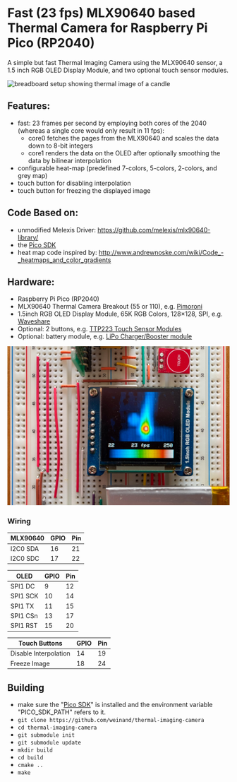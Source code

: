 # Fast (23 fps) MLX90640 based Thermal Camera for Raspberry Pi Pico (RP2040)

A simple but fast Thermal Imaging Camera using the MLX90640 sensor, a 1.5 inch RGB OLED Display Module, and two optional touch sensor modules.

![breadboard setup showing thermal image of a candle](images/movie.gif)

## Features:
- fast: 23 frames per second by employing both cores of the 2040 (whereas a single core would only result in 11 fps):
  - core0 fetches the pages from the MLX90640 and scales the data down to 8-bit integers
  - core1 renders the data on the OLED after optionally smoothing the data by bilinear interpolation
- configurable heat-map (predefined 7-colors, 5-colors, 2-colors, and grey map)
- touch button for disabling interpolation
- touch button for freezing the displayed image

## Code Based on:
- unmodified Melexis Driver: https://github.com/melexis/mlx90640-library/
- the [Pico SDK](https://www.raspberrypi.com/documentation/microcontrollers/c_sdk.html)
- heat map code inspired by: http://www.andrewnoske.com/wiki/Code_-_heatmaps_and_color_gradients


## Hardware:
- Raspberry Pi Pico (RP2040)
- MLX90640 Thermal Camera Breakout (55 or 110), e.g. [Pimoroni](https://shop.pimoroni.com/products/mlx90640-thermal-camera-breakout)
- 1.5inch RGB OLED Display Module, 65K RGB Colors, 128×128, SPI, e.g. [Waveshare](https://www.waveshare.com/1.5inch-rgb-oled-module.htm)
- Optional: 2 buttons, e.g. [TTP223 Touch Sensor Modules](https://hobbycomponents.com/sensors/901-ttp223-capacitive-touch-sensor)
- Optional: battery module, e.g. [LiPo Charger/Booster module](https://www.sparkfun.com/products/14411)

![close-up of OLED display showing camera](images/photo_2.jpg)

### Wiring

| MLX90640  | GPIO | Pin |
| --------- | ---- | --- |
| I2C0 SDA  | 16   | 21  |
| I2C0 SDC  | 17   | 22  |

| OLED     | GPIO | Pin |
| -------- | ---- | --- |
| SPI1 DC  | 9    | 12  |
| SPI1 SCK | 10   | 14  |
| SPI1 TX  | 11   | 15  |
| SPI1 CSn | 13   | 17  |
| SPI1 RST | 15   | 20  |

| Touch Buttons         | GPIO | Pin |
| --------------------- | ---- | --- |
| Disable Interpolation | 14   | 19  |
| Freeze Image          | 18   | 24  |

## Building
- make sure the "[Pico SDK](https://www.raspberrypi.com/documentation/microcontrollers/c_sdk.html)" is installed and the environment variable "PICO_SDK_PATH" refers to it.
- `git clone https://github.com/weinand/thermal-imaging-camera`
- `cd thermal-imaging-camera`
- `git submodule init`
- `git submodule update`
- `mkdir build`
- `cd build`
- `cmake ..`
- `make`
